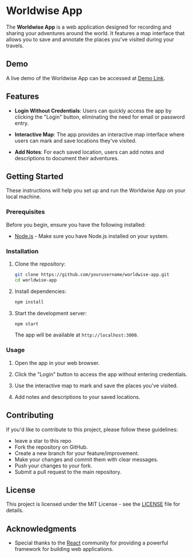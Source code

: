 # Worldwise App

The **Worldwise App** is a web application designed for recording and sharing your adventures around the world. It features a map interface that allows you to save and annotate the places you've visited during your travels.

## Demo

A live demo of the Worldwise App can be accessed at [Demo Link](https://react-worldwise-app.onrender.com/).

## Features

- **Login Without Credentials**: Users can quickly access the app by clicking the "Login" button, eliminating the need for email or password entry.

- **Interactive Map**: The app provides an interactive map interface where users can mark and save locations they've visited.

- **Add Notes**: For each saved location, users can add notes and descriptions to document their adventures.

## Getting Started

These instructions will help you set up and run the Worldwise App on your local machine.

### Prerequisites

Before you begin, ensure you have the following installed:

- [Node.js](https://nodejs.org/) - Make sure you have Node.js installed on your system.

### Installation

1. Clone the repository:

   ```bash
   git clone https://github.com/yourusername/worldwise-app.git
   cd worldwise-app
   ```

2. Install dependencies:

   ```bash
   npm install
   ```

3. Start the development server:

   ```bash
   npm start
   ```

   The app will be available at `http://localhost:3000`.

### Usage

1. Open the app in your web browser.

2. Click the "Login" button to access the app without entering credentials.

3. Use the interactive map to mark and save the places you've visited.

4. Add notes and descriptions to your saved locations.

## Contributing

If you'd like to contribute to this project, please follow these guidelines:

- leave a star to this repo
- Fork the repository on GitHub.
- Create a new branch for your feature/improvement.
- Make your changes and commit them with clear messages.
- Push your changes to your fork.
- Submit a pull request to the main repository.

## License

This project is licensed under the MIT License - see the [LICENSE](LICENSE) file for details.

## Acknowledgments

- Special thanks to the [React](https://reactjs.org/) community for providing a powerful framework for building web applications.
